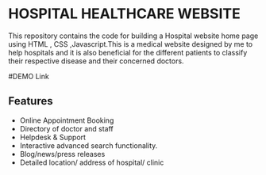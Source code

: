# HOSPITAL HEALTHCARE WEBSITE
This repository contains the code for building a Hospital website home page using HTML , CSS ,Javascript.This is a medical website designed by me to help hospitals and it is also beneficial for the different patients to classify their respective disease and their concerned doctors.

#DEMO Link

## Features

- Online Appointment Booking 
- Directory of doctor and staff
- Helpdesk & Support
- Interactive advanced search functionality.
- Blog/news/press releases
- Detailed location/ address of hospital/ clinic


